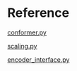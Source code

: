 # Reference
[conformer.py](https://github.com/k2-fsa/icefall/blob/master/egs/librispeech/ASR/pruned_transducer_stateless6/conformer.py)

[scaling.py](https://github.com/k2-fsa/icefall/blob/master/egs/librispeech/ASR/pruned_transducer_stateless2/scaling.py)

[encoder_interface.py](https://github.com/k2-fsa/icefall/blob/master/egs/librispeech/ASR/transducer_stateless/encoder_interface.py)
